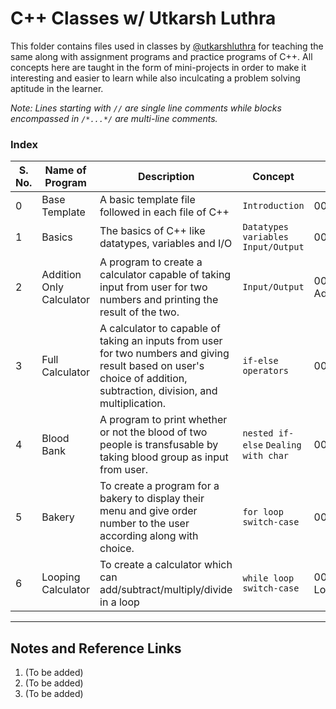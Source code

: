 # C++ Classes w/ Utkarsh Luthra

This folder contains files used in classes by [@utkarshluthra](https://www.github.com/utkarshluthra) for teaching the same along with assignment programs and practice programs of C++. All concepts here are taught in the form of mini-projects in order to make it interesting and easier to learn while also inculcating a problem solving aptitude in the learner.

_Note: Lines starting with `//` are single line comments while blocks encompassed in `/*...*/` are multi-line comments._

### Index
 S. No. | Name of Program|Description|Concept|File Name
 ---|---|---|---|---
0|Base Template|A basic template file followed in each file of C++|`Introduction`|000-BaseTemplate.cpp
1|Basics|The basics of C++ like datatypes, variables and I/O|`Datatypes` `variables` `Input/Output`|001-Basics.cpp
2|Addition Only Calculator|A program to create a calculator capable of taking input from user for two numbers and printing the result of the two.|`Input/Output`|002-AdditionOnlyCalculator.cpp
3|Full Calculator|A calculator to capable of taking an inputs from user for two numbers and giving result based on user's choice of addition, subtraction, division, and multiplication.|`if-else` `operators`|003-FullCalculator.cpp
4|Blood Bank|A program to print whether or not the blood of two people is transfusable by taking blood group as input from user.|`nested if-else` `Dealing with char`|004-BloodBank.cpp
5|Bakery|To create a program for a bakery to display their menu and give order number to the user according along with choice.|`for loop` `switch-case`|005-Bakery.cpp
6|Looping Calculator|To create a calculator which can add/subtract/multiply/divide in a loop|`while loop` `switch-case`|006-LoopingCalculator.cpp


---



## Notes and Reference Links
1. (To be added)
2. (To be added)
3. (To be added)
